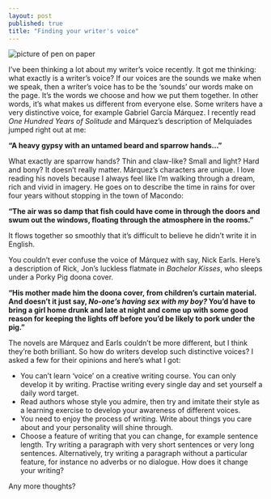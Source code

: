 ```yaml
---
layout: post
published: true
title: "Finding your writer's voice"
---
```





![picture of pen on paper]({{site.baseurl}}/media/writer-605764_640.jpg)

I’ve been thinking a lot about my writer’s voice recently. It got me thinking: what exactly is a writer’s voice? If our voices are the sounds we make when we speak, then a writer’s voice has to be the ‘sounds’ our words make on the page. It’s the words we choose and how we put them together. In other words, it’s what makes us different from everyone else. Some writers have a very distinctive voice, for example Gabriel García Márquez. I recently read _One Hundred Years of Solitude_ and Márquez’s description of Melquíades jumped right out at me:

**“A heavy gypsy with an untamed beard and sparrow hands…”**

What exactly are sparrow hands? Thin and claw-like? Small and light? Hard and bony? It doesn’t really matter.  Márquez’s characters are unique. I love reading his novels because I always feel like I’m walking through a dream, rich and vivid in imagery. He goes on to describe the time in rains for over four years without stopping in the town of Macondo:

**“The air was so damp that fish could have come in through the doors and swum out the windows, floating through the atmosphere in the rooms.”**

It flows together so smoothly that it’s difficult to believe he didn’t write it in English.

You couldn’t ever confuse the voice of Márquez with say, Nick Earls. Here’s a description of Rick, Jon’s luckless flatmate in _Bachelor Kisses_, who sleeps under a Porky Pig doona cover.

**“His mother made him the doona cover, from children’s curtain material. And doesn’t it just say, _No-one’s having sex with my boy?_ You’d have to bring a girl home drunk and late at night and come up with some good reason for keeping the lights off before you’d be likely to pork under the pig.”**

The novels are Márquez and Earls couldn’t be more different, but I think they’re both brilliant. So how do writers develop such distinctive voices? I asked a few for their opinions and here’s what I got:

- You can’t learn ‘voice’ on a creative writing course. You can only develop it by writing. Practise writing every single day and set yourself a daily word target.
- Read authors whose style you admire, then try and imitate their style as a learning exercise to develop your awareness of different voices.
- You need to enjoy the process of writing. Write about things you care about and your personality will shine through.
- Choose a feature of writing that you can change, for example sentence length. Try writing a paragraph with very short sentences or very long sentences. Alternatively, try writing a paragraph without a particular feature, for instance no adverbs or no dialogue. How does it change your writing? 	

Any more thoughts?
